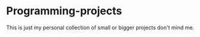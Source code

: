 # Programming-projects

This is just my personal collection of small or bigger projects don't mind me.
